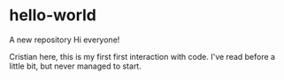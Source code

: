 # hello-world
A new repository
Hi everyone!

Cristian here, this is my first first interaction with code.
I've read before a little bit, but never managed to start.
